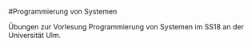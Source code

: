 #Programmierung von Systemen


Übungen zur Vorlesung Programmierung von Systemen im SS18 an der Universität Ulm. 